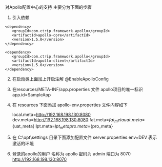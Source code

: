 对Apollo配置中心的支持
主要分为下面的步骤
1. 引入依赖
 
<!-- 集成apollo 配置start -->

   <!-- https://mvnrepository.com/artifact/com.ctrip.framework.apollo/apollo-core -->
    <dependency>
       <groupId>com.ctrip.framework.apollo</groupId>
       <artifactId>apollo-core</artifactId>
       <version>1.5.0</version>
    </dependency>
    
  <!-- https://mvnrepository.com/artifact/com.ctrip.framework.apollo/apollo-client -->
    <dependency>
       <groupId>com.ctrip.framework.apollo</groupId>
       <artifactId>apollo-client</artifactId>
       <version>1.5.0</version>
    </dependency>

<!-- 集成apollo 配置start -->

2. 在启动类上面加上开启注解
@EnableApolloConfig

3. 在resources/META-INF/app.properties 文件
   apollo项目的唯一标识 app.id=SampleApp

4. 在 resources 下面添加 apollo-env.properties 文件内容如下
   
   local.meta=http://192.168.198.130:8080
   dev.meta=http://192.168.198.130:8080
   fat.meta=${fat_meta}
   uat.meta=${uat_meta}
   lpt.meta=${lpt_meta}
   pro.meta=${pro_meta}
   
5. 在 C:\opt\settings 目录下面添加配置文件 server.properties
   env=DEV  表示激活的环境

6. 登录的apollo的用户 名称为 apollo 密码为 admin 端口为 8070
   http://192.168.198.130:8070
   
   
